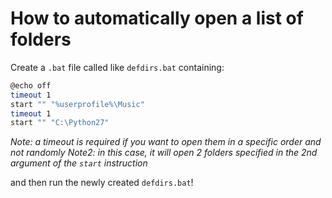 # How to automatically open a list of folders

Create a `.bat` file called like `defdirs.bat` containing:

```sh
@echo off
timeout 1
start "" "%userprofile%\Music"
timeout 1
start "" "C:\Python27"
```

_Note: a timeout is required if you want to open them in a specific order and not randomly_
_Note2: in this case, it will open 2 folders specified in the 2nd argument of the `start` instruction_

and then run the newly created `defdirs.bat`!
